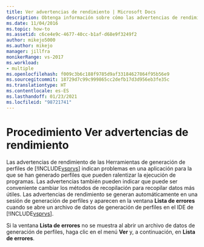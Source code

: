 ```yaml
---
title: Ver advertencias de rendimiento | Microsoft Docs
description: Obtenga información sobre cómo las advertencias de rendimiento de las Herramientas de generación de perfiles de Visual Studio indican problemas en una aplicación para la que se han generado perfiles que pueden ralentizar la ejecución de programas.
ms.date: 11/04/2016
ms.topic: how-to
ms.assetid: c6ce4e9c-4677-40cc-b1af-d68e9f3249f2
author: mikejo5000
ms.author: mikejo
manager: jillfra
monikerRange: vs-2017
ms.workload:
- multiple
ms.openlocfilehash: f009c3b6c188f9785d9af33184627864f95b56e9
ms.sourcegitcommit: 18729d7c99c999865cc2defb17d3d956eb3fe35c
ms.translationtype: HT
ms.contentlocale: es-ES
ms.lasthandoff: 01/23/2021
ms.locfileid: "98721741"
---
```

# <a name="how-to-view-performance-warnings"></a>Procedimiento Ver advertencias de rendimiento
Las advertencias de rendimiento de las Herramientas de generación de perfiles de [!INCLUDE[vsprvs](../code-quality/includes/vsprvs_md.md)] indican problemas en una aplicación para la que se han generado perfiles que pueden ralentizar la ejecución de programas. Las advertencias también pueden indicar que puede ser conveniente cambiar los métodos de recopilación para recopilar datos más útiles. Las advertencias de rendimiento se generan automáticamente en una sesión de generación de perfiles y aparecen en la ventana **Lista de errores** cuando se abre un archivo de datos de generación de perfiles en el IDE de [!INCLUDE[vsprvs](../code-quality/includes/vsprvs_md.md)].

 Si la ventana **Lista de errores** no se muestra al abrir un archivo de datos de generación de perfiles, haga clic en el menú **Ver** y, a continuación, en **Lista de errores**.

